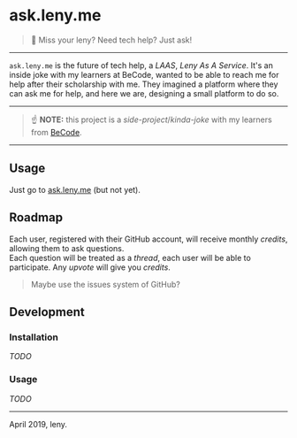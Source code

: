 # ask.leny.me

> 🦁 Miss your leny? Need tech help? Just ask!

* * *

`ask.leny.me` is the future of tech help, a *LAAS*, *Leny As A Service*. It's an inside joke with my learners at BeCode, wanted to be able to reach me for help after their scholarship with me. They imagined a platform where they can ask me for help, and here we are, designing a small platform to do so.

* * *

> ☝️ **NOTE:** this project is a *side-project*/*kinda-joke* with my learners from [BeCode](https://becode.org).

* * *

## Usage

Just go to [ask.leny.me](https://ask.leny.me) (but not yet).

## Roadmap

Each user, registered with their GitHub account, will receive monthly *credits*, allowing them to ask questions.  
Each question will be treated as a *thread*, each user will be able to participate. Any *upvote* will give you *credits*.

> Maybe use the issues system of GitHub?

## Development

### Installation

*TODO*

### Usage

*TODO*

* * *

April 2019, leny.